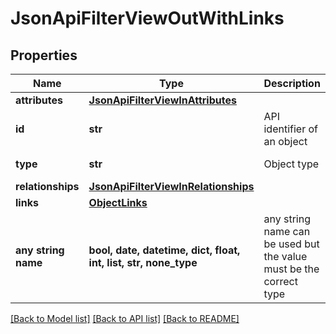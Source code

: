 # JsonApiFilterViewOutWithLinks


## Properties
Name | Type | Description | Notes
------------ | ------------- | ------------- | -------------
**attributes** | [**JsonApiFilterViewInAttributes**](JsonApiFilterViewInAttributes.md) |  | 
**id** | **str** | API identifier of an object | 
**type** | **str** | Object type | defaults to "filterView"
**relationships** | [**JsonApiFilterViewInRelationships**](JsonApiFilterViewInRelationships.md) |  | [optional] 
**links** | [**ObjectLinks**](ObjectLinks.md) |  | [optional] 
**any string name** | **bool, date, datetime, dict, float, int, list, str, none_type** | any string name can be used but the value must be the correct type | [optional]

[[Back to Model list]](../README.md#documentation-for-models) [[Back to API list]](../README.md#documentation-for-api-endpoints) [[Back to README]](../README.md)


